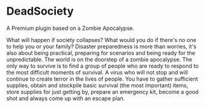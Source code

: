 # DeadSociety
A Premium plugin based on a Zombie Apocalypse.

What will happen if society collapses? What would you do if there's no one to help you or your family?
Disaster preparedness is more than worries, it's also about being practical, preparing for scenarios 
and being ready for the unpredictable. The world is on the doorstep of a zombie apocalypse. 
The only way to survive is to find a group of people who are ready to respond to the most difficult moments of survival.
A virus who will not stop and will continue to create terror in the lives of people. You have to gather sufficient
supplies, obtain and stockpile basic survival (the most important) items, store supplies for just getting by, prepare an 
emergency kit, become a good shot and always come up with an escape plan.
